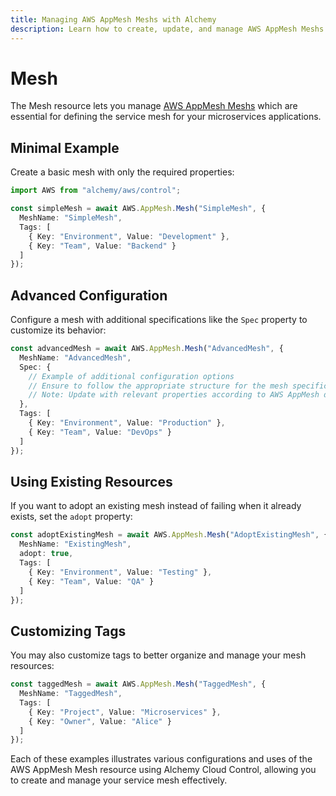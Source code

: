 ```yaml
---
title: Managing AWS AppMesh Meshs with Alchemy
description: Learn how to create, update, and manage AWS AppMesh Meshs using Alchemy Cloud Control.
---
```


# Mesh

The Mesh resource lets you manage [AWS AppMesh Meshs](https://docs.aws.amazon.com/appmesh/latest/userguide/) which are essential for defining the service mesh for your microservices applications.

## Minimal Example

Create a basic mesh with only the required properties:

```ts
import AWS from "alchemy/aws/control";

const simpleMesh = await AWS.AppMesh.Mesh("SimpleMesh", {
  MeshName: "SimpleMesh",
  Tags: [
    { Key: "Environment", Value: "Development" },
    { Key: "Team", Value: "Backend" }
  ]
});
```

## Advanced Configuration

Configure a mesh with additional specifications like the `Spec` property to customize its behavior:

```ts
const advancedMesh = await AWS.AppMesh.Mesh("AdvancedMesh", {
  MeshName: "AdvancedMesh",
  Spec: {
    // Example of additional configuration options
    // Ensure to follow the appropriate structure for the mesh specification
    // Note: Update with relevant properties according to AWS AppMesh documentation
  },
  Tags: [
    { Key: "Environment", Value: "Production" },
    { Key: "Team", Value: "DevOps" }
  ]
});
```

## Using Existing Resources

If you want to adopt an existing mesh instead of failing when it already exists, set the `adopt` property:

```ts
const adoptExistingMesh = await AWS.AppMesh.Mesh("AdoptExistingMesh", {
  MeshName: "ExistingMesh",
  adopt: true,
  Tags: [
    { Key: "Environment", Value: "Testing" },
    { Key: "Team", Value: "QA" }
  ]
});
```

## Customizing Tags

You may also customize tags to better organize and manage your mesh resources:

```ts
const taggedMesh = await AWS.AppMesh.Mesh("TaggedMesh", {
  MeshName: "TaggedMesh",
  Tags: [
    { Key: "Project", Value: "Microservices" },
    { Key: "Owner", Value: "Alice" }
  ]
});
```

Each of these examples illustrates various configurations and uses of the AWS AppMesh Mesh resource using Alchemy Cloud Control, allowing you to create and manage your service mesh effectively.